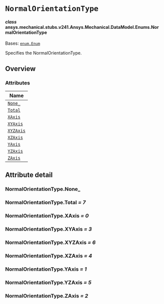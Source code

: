 # `NormalOrientationType`

<a id="ansys.mechanical.stubs.v241.Ansys.Mechanical.DataModel.Enums.NormalOrientationType"></a>

#### *class* ansys.mechanical.stubs.v241.Ansys.Mechanical.DataModel.Enums.NormalOrientationType

Bases: [`enum.Enum`](https://docs.python.org/3/library/enum.html#enum.Enum)

Specifies the NormalOrientationType.

<!-- !! processed by numpydoc !! -->

<a id="overview"></a>

## Overview

### Attributes

| Name |
| --------------------------------------------- |
| [`None_`](#NormalOrientationType.None_) |
| [`Total`](#NormalOrientationType.Total) |
| [`XAxis`](#NormalOrientationType.XAxis) |
| [`XYAxis`](#NormalOrientationType.XYAxis) |
| [`XYZAxis`](#NormalOrientationType.XYZAxis) |
| [`XZAxis`](#NormalOrientationType.XZAxis) |
| [`YAxis`](#NormalOrientationType.YAxis) |
| [`YZAxis`](#NormalOrientationType.YZAxis) |
| [`ZAxis`](#NormalOrientationType.ZAxis) |

<a id="attribute-detail"></a>

## Attribute detail

<a id="NormalOrientationType.None_"></a>

### NormalOrientationType.None_

<a id="NormalOrientationType.Total"></a>

### NormalOrientationType.Total *= 7*

<a id="NormalOrientationType.XAxis"></a>

### NormalOrientationType.XAxis *= 0*

<a id="NormalOrientationType.XYAxis"></a>

### NormalOrientationType.XYAxis *= 3*

<a id="NormalOrientationType.XYZAxis"></a>

### NormalOrientationType.XYZAxis *= 6*

<a id="NormalOrientationType.XZAxis"></a>

### NormalOrientationType.XZAxis *= 4*

<a id="NormalOrientationType.YAxis"></a>

### NormalOrientationType.YAxis *= 1*

<a id="NormalOrientationType.YZAxis"></a>

### NormalOrientationType.YZAxis *= 5*

<a id="NormalOrientationType.ZAxis"></a>

### NormalOrientationType.ZAxis *= 2*


